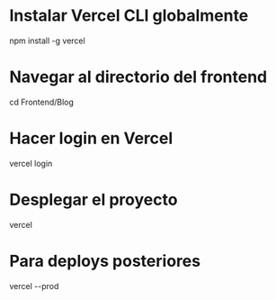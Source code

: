 # Instalar Vercel CLI globalmente
npm install -g vercel

# Navegar al directorio del frontend
cd Frontend/Blog

# Hacer login en Vercel
vercel login

# Desplegar el proyecto
vercel

# Para deploys posteriores
vercel --prod